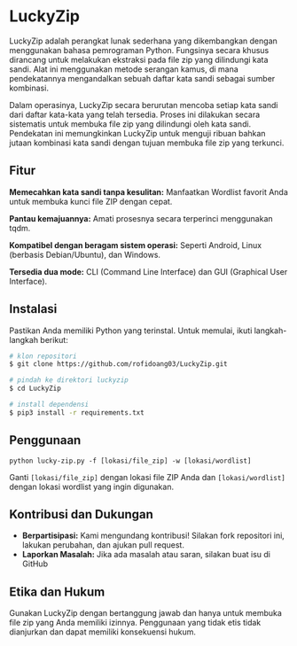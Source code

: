 # LuckyZip

LuckyZip adalah perangkat lunak sederhana yang dikembangkan dengan menggunakan bahasa pemrograman Python. Fungsinya secara khusus dirancang untuk melakukan ekstraksi pada file zip yang dilindungi kata sandi. Alat ini menggunakan metode serangan kamus, di mana pendekatannya mengandalkan sebuah daftar kata sandi sebagai sumber kombinasi.

Dalam operasinya, LuckyZip secara berurutan mencoba setiap kata sandi dari daftar kata-kata yang telah tersedia. Proses ini dilakukan secara sistematis untuk membuka file zip yang dilindungi oleh kata sandi. Pendekatan ini memungkinkan LuckyZip untuk menguji ribuan bahkan jutaan kombinasi kata sandi dengan tujuan membuka file zip yang terkunci.

## Fitur

**Memecahkan kata sandi tanpa kesulitan:** Manfaatkan Wordlist favorit Anda untuk membuka kunci file ZIP dengan cepat.

**Pantau kemajuannya:** Amati prosesnya secara terperinci menggunakan tqdm.

**Kompatibel dengan beragam sistem operasi:** Seperti Android, Linux (berbasis Debian/Ubuntu), dan Windows.

**Tersedia dua mode:** CLI (Command Line Interface) dan GUI (Graphical User Interface).

## Instalasi

Pastikan Anda memiliki Python yang terinstal. Untuk memulai, ikuti langkah-langkah berikut:

```bash
# klon repositori
$ git clone https://github.com/rofidoang03/LuckyZip.git

# pindah ke direktori luckyzip
$ cd LuckyZip

# install dependensi
$ pip3 install -r requirements.txt
```

## Penggunaan

```
python lucky-zip.py -f [lokasi/file_zip] -w [lokasi/wordlist]
```
Ganti `[lokasi/file_zip]` dengan lokasi file ZIP Anda dan `[lokasi/wordlist]` dengan lokasi wordlist yang ingin digunakan.

## Kontribusi dan Dukungan

- **Berpartisipasi:** Kami mengundang kontribusi! Silakan fork repositori ini, lakukan perubahan, dan ajukan pull request.
- **Laporkan Masalah:** Jika ada masalah atau saran, silakan buat isu di GitHub

## Etika dan Hukum

Gunakan LuckyZip dengan bertanggung jawab dan hanya untuk membuka file zip yang Anda memiliki izinnya. Penggunaan yang tidak etis tidak dianjurkan dan dapat memiliki konsekuensi hukum.
